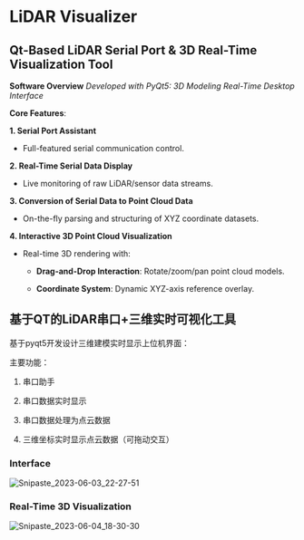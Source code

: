 # **LiDAR Visualizer** 

## **Qt-Based LiDAR Serial Port & 3D Real-Time Visualization Tool**

**Software Overview**
*Developed with PyQt5: 3D Modeling Real-Time Desktop Interface*

**Core Features**:

**1. Serial Port Assistant**

   - Full-featured serial communication control.

**2. Real-Time Serial Data Display**

   - Live monitoring of raw LiDAR/sensor data streams.

**3. Conversion of Serial Data to Point Cloud Data**

   - On-the-fly parsing and structuring of XYZ coordinate datasets.

**4. Interactive 3D Point Cloud Visualization**

   - Real-time 3D rendering with:

     - **Drag-and-Drop Interaction**: Rotate/zoom/pan point cloud models.

     - **Coordinate System**: Dynamic XYZ-axis reference overlay.

       

## 基于QT的LiDAR串口+三维实时可视化工具

基于pyqt5开发设计三维建模实时显示上位机界面：

主要功能：  

1. 串口助手

2. 串口数据实时显示

3. 串口数据处理为点云数据

4. 三维坐标实时显示点云数据（可拖动交互）

   

### Interface

![Snipaste_2023-06-03_22-27-51](https://github.com/shanshili/LiDAR-Visualizer-/blob/5fbdc816fca51425fc0102c6d60912c9744ab3cf/resdme.assets/Snipaste_2023-06-03_22-27-51.png)

### **Real-Time 3D Visualization**

![Snipaste_2023-06-04_18-30-30](https://github.com/shanshili/LiDAR-Visualizer-/blob/5fbdc816fca51425fc0102c6d60912c9744ab3cf/resdme.assets/Snipaste_2023-06-04_18-30-30.png)